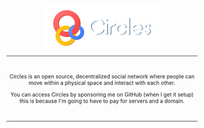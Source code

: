 <p align="center">
    <img src="repo/images/circles.png" style="width: 300px;">
</p>

<hr>

<br>
<p align="center">Circles is an open source, decentralized social network where people can move within a physical space and interact with each other.</p>

<p align="center">You can access Circles by sponsoring me on GitHub (when I get it setup) this is because I'm going to have to pay for servers and a domain.</p>
<br>

<hr>